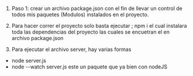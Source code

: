 1. Paso 1: crear un archivo package.json con el fin de llevar un control de todos mis
paquetes (Modulos) instalados en el proyecto.

2. Para hacer correr el proyecto solo basta ejecutar ; npm i
el cual instalara toda las dependencias del proyecto las cuales se encuetran el en archivo 
package.json

3. Para ejecutar el archivo server, hay varias formas
 - node server.js
 - node --watch server.js  este un paquete que ya bien con nodeJS   